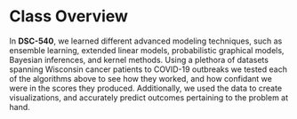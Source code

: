 # Class Overview

In **DSC-540**, we learned different advanced modeling techniques, such as ensemble learning, extended linear models, probabilistic graphical models, Bayesian inferences, and kernel methods. Using a plethora of datasets spanning Wisconsin cancer patients to COVID-19 outbreaks we tested each of the algorithms above to see how they worked, and how confidant we were in the scores they produced. Additionally, we used the data to create visualizations, and accurately predict outcomes pertaining to the problem at hand.
